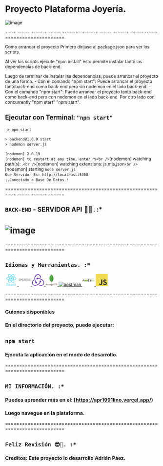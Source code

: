 # Proyecto Plataforma Joyería.

![image](https://user-images.githubusercontent.com/54821048/236281074-bc6f392e-594a-41cd-8589-b0601e6b528e.png)

===========================================================================

Como arrancar el proyecto Primero dirijase al package.json para ver los scripts.

Al ver los scripts ejecute "npm install" esto permite instalar tanto las dependencias de back-end.

Luego de terminar de instalar las dependencias, puede arrancar el proyecto de una forma. - Con el comando "npm start": Puede arrancar el proyecto tantoback-end como back-end pero sin nodemon en el lado back-end. - Con el comando "npm start": Puede arrancar el proyecto tanto back-end como back-end pero con nodemon en el lado back-end. Por otro lado con concurrently "npm start" "npm start".

## Ejecutar con Terminal: `"npm start"`

`-> npm start`

`> backend@1.0.0 start` <br />
`> nodemon server.js` <br />

`[nodemon] 2.0.19` <br />
`[nodemon] to restart at any time, enter `rs`<br />`[nodemon] watching path(s): _._`<br />`[nodemon] watching extensions: js,mjs,json`<br />`[nodemon] starting `node server.js` <br />
`Que Servidor Es: http://localhost:5000` <br />
`¡.Conectado a Base De Datos.!`

===========================================================================

## `BACK-END` - SERVIDOR API  🧑‍🏫 . :\*

# ![image](https://user-images.githubusercontent.com/54821048/220687408-aa6ef987-f40c-4aff-afbb-980b93c1e90e.png)

===========================================================================

## `Idiomas y Herramientas. :*`

<p align="left">
<a href="https://reactjs.org/" target="_blank" rel="noreferrer">
 <img src="https://raw.githubusercontent.com/devicons/devicon/master/icons/react/react-original-wordmark.svg" alt="react" width="40" height="40"/>
 </a>
 <a href="https://expressjs.com" target="_blank" rel="noreferrer">
<img src="https://raw.githubusercontent.com/devicons/devicon/master/icons/express/express-original-wordmark.svg" alt="express" width="40" height="40"/>
</a>
<a href="https://redux.js.org" target="_blank" rel="noreferrer">
 <img src="https://raw.githubusercontent.com/devicons/devicon/master/icons/redux/redux-original.svg" alt="redux" width="40" height="40"/>
 </a>
 <a href="https://www.mongodb.com/" target="_blank" rel="noreferrer">
 <img src="https://raw.githubusercontent.com/devicons/devicon/master/icons/mongodb/mongodb-original-wordmark.svg" alt="mongodb" width="40" height="40"/>
 </a>
 <a href="https://postman.com" target="_blank" rel="noreferrer">
 <img src="https://www.vectorlogo.zone/logos/getpostman/getpostman-icon.svg" alt="postman" width="40" height="40"/>
 </a>
 <a href="https://nodejs.org" target="_blank" rel="noreferrer">
 <img src="https://raw.githubusercontent.com/devicons/devicon/master/icons/nodejs/nodejs-original-wordmark.svg" alt="nodejs" width="40" height="40"/>
 </a>
<a href="https://developer.mozilla.org/en-US/docs/Web/JavaScript" target="_blank" rel="noreferrer">
 <img src="https://raw.githubusercontent.com/devicons/devicon/master/icons/javascript/javascript-original.svg" alt="javascript" width="40" height="40"/>
 </a>
</p>

===========================================================================

### Guiones disponibles

### En el directorio del proyecto, puede ejecutar:

## `npm start`

### Ejecuta la aplicación en el modo de desarrollo.

===========================================================================

## `MI INFORMACIÓN. :*`

### Puedes aprender más en el: [https://apr1991lino.vercel.app/)

### Luego navegue en la plataforma.

===========================================================================

## `Feliz Revisión 😎🤞. :*`

### Creditos: Este proyecto lo desarrollo Adrián Páez.
